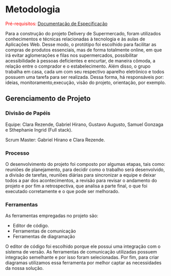 
# Metodologia

<span style="color:red">Pré-requisitos: <a href="2-Especificação do Projeto.md"> Documentação de Especificação</a>

Para a construção do projeto Delivery de Supermercado, foram utilizados conhecimentos e técnicas relacionadas à tecnologia e às aulas de Aplicações Web. Desse modo, o protótipo foi escolhido para facilitar as compras de produtos essenciais, mas de forma totalmente online, em que irá evitar aglomerações e filas nos supermercados, possibilitar acessibilidade à pessoas deficientes e encurtar, de maneira cômoda, a relação entre o comprador e o estabelecimento. Além disso, o grupo trabalha em casa, cada um com seu respectivo aparelho eletrônico e todos possuem uma tarefa para ser realizada. Dessa forma, há responsáveis por: ideias, monitoramento,execução, visão do projeto, orientação, por exemplo. 


## Gerenciamento de Projeto

### Divisão de Papéis

Equipe: Clara Rezende, Gabriel Hirano, Gustavo Augusto, Samuel Gonzaga e Sthephanie Ingrid (Full stack).

Scrum Master: Gabriel Hirano e Clara Rezende. 


### Processo

O desenvolvimento do projeto foi composto por algumas etapas, tais como: reuniões de planejamento, para decidir como o trabalho será desenvolvido, a divisão de tarefas, reuniões diárias para sincronizar a equipe e deixar todos a par dos acontecimentos, a revisão para revisar o andamento do projeto e por fim a retrospectiva, que analisa a parte final, o que foi executado corretamente e o que pode ser melhorado. 
 


### Ferramentas

As ferramentas empregadas no projeto são:

- Editor de código.
- Ferramentas de comunicação
- Ferramentas de diagramação

O editor de código foi escolhido porque ele possui uma integração com o
sistema de versão. As ferramentas de comunicação utilizadas possuem
integração semelhante e por isso foram selecionadas. Por fim, para criar
diagramas utilizamos essa ferramenta por melhor captar as
necessidades da nossa solução.

